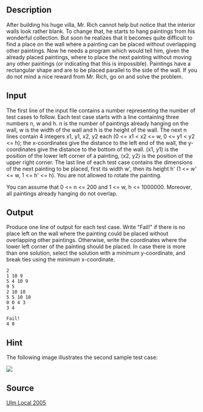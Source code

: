 <h2>Description</h2><p>After building his huge villa, Mr. Rich cannot help but notice that the interior walls look rather blank. To change that, he starts to hang paintings from his wonderful collection. But soon he realizes that it becomes quite difficult to find a place on the wall where a painting can be placed without overlapping other paintings. Now he needs a program which would tell him, given the already placed paintings, where to place the next painting without moving any other paintings (or indicating that this is impossible). Paintings have a rectangular shape and are to be placed parallel to the side of the wall. If you do not mind a nice reward from Mr. Rich, go on and solve the problem.</p><h2>Input</h2><p>The first line of the input file contains a number representing the number of test cases to follow. Each test case starts with a line containing three numbers n, w and h. n is the number of paintings already hanging on the wall, w is the width of the wall and h is the height of the wall. The next n lines contain 4 integers x1, y1, x2, y2 each (0 &lt;= x1 &lt; x2 &lt;= w, 0 &lt;= y1 &lt; y2 &lt;= h); the x-coordinates give the distance to the left end of the wall, the y-coordinates give the distance to the bottom of the wall. (x1, y1) is the position of the lower left corner of a painting, (x2, y2) is the position of the upper right corner. The last line of each test case contains the dimensions of the next painting to be placed, first its width w', then its height h' (1 &lt;= w' &lt;= w, 1 &lt;= h' &lt;= h). You are not allowed to rotate the painting. 
</p>You can assume that 0 &lt;= n &lt;= 200 and 1 &lt;= w, h &lt;= 1000000. Moreover, all paintings already hanging do not overlap.<h2>Output</h2><p>Produce one line of output for each test case. Write "Fail!" if there is no place left on the wall where the painting could be placed without overlapping other paintings. Otherwise, write the coordinates where the lower left corner of the painting should be placed. In case there is more than one solution, select the solution with a minimum y-coordinate, and break ties using the minimum x-coordinate. </p><pre><code class="language-input1">2
1 10 9
5 4 10 9
9 5
2 10 10
5 5 10 10
0 0 4 3
3 4
</code></pre><pre><code class="language-output1">Fail!
4 0
</code></pre><h2>Hint</h2><p>The following image illustrates the second sample test case:
</p><img src="images/2473_1.jpg"><h2>Source</h2><a href="searchproblem?field=source&amp;key=Ulm+Local+2005">Ulm Local 2005</a>